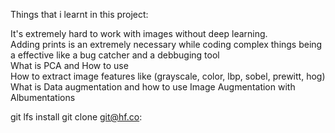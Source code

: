 Things that i learnt in this project:

It's extremely hard to work with images without deep learning.  
Adding prints is an extremely necessary while coding complex things being a effective like a bug catcher and a debbuging tool  
What is PCA and How to use  
How to extract image features like (grayscale, color, lbp, sobel, prewitt, hog)  
What is Data augmentation and how to use Image Augmentation with Albumentations  

git lfs install
git clone git@hf.co:
